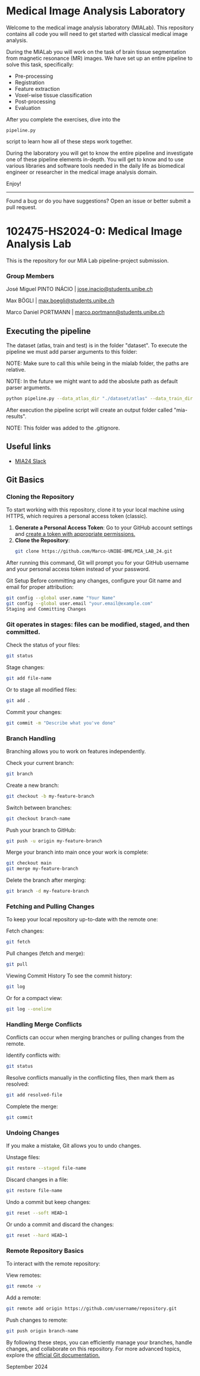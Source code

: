 # Medical Image Analysis Laboratory

Welcome to the medical image analysis laboratory (MIALab).
This repository contains all code you will need to get started with classical medical image analysis.

During the MIALab you will work on the task of brain tissue segmentation from magnetic resonance (MR) images.
We have set up an entire pipeline to solve this task, specifically:

- Pre-processing
- Registration
- Feature extraction
- Voxel-wise tissue classification
- Post-processing
- Evaluation

After you complete the exercises, dive into the 
    
    pipeline.py 

script to learn how all of these steps work together. 

During the laboratory you will get to know the entire pipeline and investigate one of these pipeline elements in-depth.
You will get to know and to use various libraries and software tools needed in the daily life as biomedical engineer or researcher in the medical image analysis domain.

Enjoy!

----

Found a bug or do you have suggestions? Open an issue or better submit a pull request.

# 102475-HS2024-0: Medical Image Analysis Lab

This is the repository for our MIA Lab pipeline-project submission.

### Group Members
José Miguel PINTO INÁCIO | jose.inacio@students.unibe.ch

Max BÖGLI | max.boegli@students.unibe.ch

Marco Daniel PORTMANN | marco.portmann@students.unibe.ch

## Executing the pipeline

The dataset (atlas, train and test) is in the folder "dataset". To execute the pipeline we must add parser arguments to this folder:

NOTE: Make sure to call this while being in the mialab folder, the paths are relative.

NOTE: In the future we might want to add the aboslute path as default parser arguments.

```bash
python pipeline.py --data_atlas_dir "./dataset/atlas" --data_train_dir "./dataset/train" --data_test_dir "./dataset/test"
```
After execution the pipeline script will create an output folder called "mia-results".

NOTE: This folder was added to the .gitignore.


## Useful links

-   [MIA24 Slack](mialab2024.slack.com)

## Git Basics

### Cloning the Repository
To start working with this repository, clone it to your local machine using HTTPS, which requires a personal access token (classic).

1. **Generate a Personal Access Token**: Go to your GitHub account settings and [create a token with appropriate permissions.](https://ginnyfahs.medium.com/github-error-authentication-failed-from-command-line-3a545bfd0ca8)
2. **Clone the Repository**:
   ```bash
   git clone https://github.com/Marco-UNIBE-BME/MIA_LAB_24.git
After running this command, Git will prompt you for your GitHub username and your personal access token instead of your password.

Git Setup
Before committing any changes, configure your Git name and email for proper attribution:

```bash
git config --global user.name "Your Name"
git config --global user.email "your.email@example.com"
Staging and Committing Changes
```
### Git operates in stages: files can be modified, staged, and then committed.

Check the status of your files:
```bash
git status
```
Stage changes:
```bash
git add file-name
```
Or to stage all modified files:
```bash
git add .
```
Commit your changes:
```bash
git commit -m "Describe what you've done"
```
### Branch Handling
Branching allows you to work on features independently.

Check your current branch:
```bash
git branch
```
Create a new branch:
```bash
git checkout -b my-feature-branch
```
Switch between branches:
```bash
git checkout branch-name
```
Push your branch to GitHub:
```bash
git push -u origin my-feature-branch
```
Merge your branch into main once your work is complete:
```bash
git checkout main
git merge my-feature-branch
```
Delete the branch after merging:
```bash
git branch -d my-feature-branch
```
### Fetching and Pulling Changes
To keep your local repository up-to-date with the remote one:

Fetch changes:
```bash
git fetch
```
Pull changes (fetch and merge):
```bash
git pull
```
Viewing Commit History
To see the commit history:

```bash
git log
```
Or for a compact view:

```bash
git log --oneline
```
### Handling Merge Conflicts
Conflicts can occur when merging branches or pulling changes from the remote.

Identify conflicts with:
```bash
git status
```
Resolve conflicts manually in the conflicting files, then mark them as resolved:
```bash
git add resolved-file
```
Complete the merge:
```bash
git commit
```
### Undoing Changes
If you make a mistake, Git allows you to undo changes.

Unstage files:
```bash
git restore --staged file-name
```
Discard changes in a file:
```bash
git restore file-name
```
Undo a commit but keep changes:
```bash
git reset --soft HEAD~1
```
Or undo a commit and discard the changes:
```bash
git reset --hard HEAD~1
```
### Remote Repository Basics
To interact with the remote repository:

View remotes:
```bash
git remote -v
```
Add a remote:
```bash
git remote add origin https://github.com/username/repository.git
```
Push changes to remote:
```bash
git push origin branch-name
```
By following these steps, you can efficiently manage your branches, handle changes, and collaborate on this repository. For more advanced topics, explore the [official Git documentation.](https://git-scm.com/doc)

September 2024
